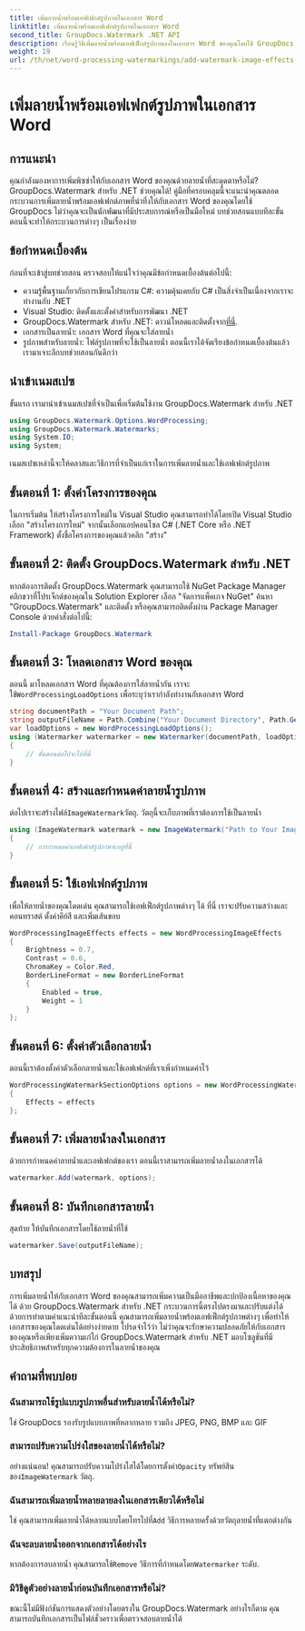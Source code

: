 ```yaml
---
title: เพิ่มลายน้ำพร้อมเอฟเฟกต์รูปภาพในเอกสาร Word
linktitle: เพิ่มลายน้ำพร้อมเอฟเฟกต์รูปภาพในเอกสาร Word
second_title: GroupDocs.Watermark .NET API
description: เรียนรู้วิธีเพิ่มลายน้ำพร้อมเอฟเฟ็กต์รูปภาพลงในเอกสาร Word ของคุณโดยใช้ GroupDocs.Watermark สำหรับ .NET ปฏิบัติตามคำแนะนำทีละขั้นตอนของเราเพื่อผลลัพธ์ที่น่าทึ่ง
weight: 19
url: /th/net/word-processing-watermarkings/add-watermark-image-effects-word-docs/
---
```


# เพิ่มลายน้ำพร้อมเอฟเฟกต์รูปภาพในเอกสาร Word

## การแนะนำ
คุณกำลังมองหาการเพิ่มพิซซ่าให้กับเอกสาร Word ของคุณด้วยลายน้ำที่สะดุดตาหรือไม่? GroupDocs.Watermark สำหรับ .NET ช่วยคุณได้! คู่มือที่ครอบคลุมนี้จะแนะนำคุณตลอดกระบวนการเพิ่มลายน้ำพร้อมเอฟเฟกต์ภาพที่น่าทึ่งให้กับเอกสาร Word ของคุณโดยใช้ GroupDocs ไม่ว่าคุณจะเป็นนักพัฒนาที่มีประสบการณ์หรือเป็นมือใหม่ บทช่วยสอนแบบทีละขั้นตอนนี้จะทำให้กระบวนการต่างๆ เป็นเรื่องง่าย
## ข้อกำหนดเบื้องต้น
ก่อนที่จะเข้าสู่บทช่วยสอน ตรวจสอบให้แน่ใจว่าคุณมีข้อกำหนดเบื้องต้นต่อไปนี้:
- ความรู้พื้นฐานเกี่ยวกับการเขียนโปรแกรม C#: ความคุ้นเคยกับ C# เป็นสิ่งจำเป็นเนื่องจากเราจะทำงานกับ .NET
- Visual Studio: ติดตั้งและตั้งค่าสำหรับการพัฒนา .NET
-  GroupDocs.Watermark สำหรับ .NET: ดาวน์โหลดและติดตั้งจาก[ที่นี่](https://releases.groupdocs.com/Watermark/net/).
- เอกสารเป็นลายน้ำ: เอกสาร Word ที่คุณจะใส่ลายน้ำ
- รูปภาพสำหรับลายน้ำ: ไฟล์รูปภาพที่จะใช้เป็นลายน้ำ
ตอนนี้เราได้จัดเรียงข้อกำหนดเบื้องต้นแล้ว เรามาเจาะลึกบทช่วยสอนกันดีกว่า
## นำเข้าเนมสเปซ
ขั้นแรก เรามานำเข้าเนมสเปซที่จำเป็นเพื่อเริ่มต้นใช้งาน GroupDocs.Watermark สำหรับ .NET
```csharp
using GroupDocs.Watermark.Options.WordProcessing;
using GroupDocs.Watermark.Watermarks;
using System.IO;
using System;
```
เนมสเปซเหล่านี้จะให้คลาสและวิธีการที่จำเป็นแก่เราในการเพิ่มลายน้ำและใช้เอฟเฟกต์รูปภาพ
## ขั้นตอนที่ 1: ตั้งค่าโครงการของคุณ
ในการเริ่มต้น ให้สร้างโครงการใหม่ใน Visual Studio คุณสามารถทำได้โดยเปิด Visual Studio เลือก "สร้างโครงการใหม่" จากนั้นเลือกแอปคอนโซล C# (.NET Core หรือ .NET Framework) ตั้งชื่อโครงการของคุณแล้วคลิก "สร้าง"
## ขั้นตอนที่ 2: ติดตั้ง GroupDocs.Watermark สำหรับ .NET
หากต้องการติดตั้ง GroupDocs.Watermark คุณสามารถใช้ NuGet Package Manager คลิกขวาที่โปรเจ็กต์ของคุณใน Solution Explorer เลือก "จัดการแพ็คเกจ NuGet" ค้นหา "GroupDocs.Watermark" และติดตั้ง
หรือคุณสามารถติดตั้งผ่าน Package Manager Console ด้วยคำสั่งต่อไปนี้:
```powershell
Install-Package GroupDocs.Watermark
```
## ขั้นตอนที่ 3: โหลดเอกสาร Word ของคุณ
 ตอนนี้ มาโหลดเอกสาร Word ที่คุณต้องการใส่ลายน้ำกัน เราจะใช้`WordProcessingLoadOptions` เพื่อระบุว่าเรากำลังทำงานกับเอกสาร Word
```csharp
string documentPath = "Your Document Path";
string outputFileName = Path.Combine("Your Document Directory", Path.GetFileName(documentPath));
var loadOptions = new WordProcessingLoadOptions();
using (Watermarker watermarker = new Watermarker(documentPath, loadOptions))
{
    // ขั้นตอนต่อไปจะไปที่นี่
}
```
## ขั้นตอนที่ 4: สร้างและกำหนดค่าลายน้ำรูปภาพ
 ต่อไปเราจะสร้างไฟล์`ImageWatermark`วัตถุ. วัตถุนี้จะเก็บภาพที่เราต้องการใช้เป็นลายน้ำ
```csharp
using (ImageWatermark watermark = new ImageWatermark("Path to Your Image"))
{
    // การกำหนดค่าเอฟเฟกต์รูปภาพจะอยู่ที่นี่
}
```
## ขั้นตอนที่ 5: ใช้เอฟเฟกต์รูปภาพ
เพื่อให้ลายน้ำของคุณโดดเด่น คุณสามารถใช้เอฟเฟ็กต์รูปภาพต่างๆ ได้ ที่นี่ เราจะปรับความสว่างและคอนทราสต์ ตั้งค่าคีย์สี และเพิ่มเส้นขอบ
```csharp
WordProcessingImageEffects effects = new WordProcessingImageEffects
{
    Brightness = 0.7,
    Contrast = 0.6,
    ChromaKey = Color.Red,
    BorderLineFormat = new BorderLineFormat
    {
        Enabled = true,
        Weight = 1
    }
};
```
## ขั้นตอนที่ 6: ตั้งค่าตัวเลือกลายน้ำ
ตอนนี้เราต้องตั้งค่าตัวเลือกลายน้ำและใช้เอฟเฟกต์ที่เราเพิ่งกำหนดค่าไว้
```csharp
WordProcessingWatermarkSectionOptions options = new WordProcessingWatermarkSectionOptions
{
    Effects = effects
};
```
## ขั้นตอนที่ 7: เพิ่มลายน้ำลงในเอกสาร
ด้วยการกำหนดค่าลายน้ำและเอฟเฟกต์ของเรา ตอนนี้เราสามารถเพิ่มลายน้ำลงในเอกสารได้
```csharp
watermarker.Add(watermark, options);
```
## ขั้นตอนที่ 8: บันทึกเอกสารลายน้ำ
สุดท้าย ให้บันทึกเอกสารโดยใช้ลายน้ำที่ใช้ 
```csharp
watermarker.Save(outputFileName);
```
## บทสรุป
การเพิ่มลายน้ำให้กับเอกสาร Word ของคุณสามารถเพิ่มความเป็นมืออาชีพและปกป้องเนื้อหาของคุณได้ ด้วย GroupDocs.Watermark สำหรับ .NET กระบวนการนี้ตรงไปตรงมาและปรับแต่งได้ ด้วยการทำตามคำแนะนำทีละขั้นตอนนี้ คุณสามารถเพิ่มลายน้ำพร้อมเอฟเฟ็กต์รูปภาพต่างๆ เพื่อทำให้เอกสารของคุณโดดเด่นได้อย่างง่ายดาย 
โปรดจำไว้ว่า ไม่ว่าคุณจะรักษาความปลอดภัยให้กับเอกสารของคุณหรือเพียงเพิ่มความเก๋ไก๋ GroupDocs.Watermark สำหรับ .NET มอบโซลูชันที่มีประสิทธิภาพสำหรับทุกความต้องการในลายน้ำของคุณ 
## คำถามที่พบบ่อย
### ฉันสามารถใช้รูปแบบรูปภาพอื่นสำหรับลายน้ำได้หรือไม่?
ใช่ GroupDocs รองรับรูปแบบภาพที่หลากหลาย รวมถึง JPEG, PNG, BMP และ GIF
### สามารถปรับความโปร่งใสของลายน้ำได้หรือไม่?
 อย่างแน่นอน! คุณสามารถปรับความโปร่งใสได้โดยการตั้งค่า`Opacity` ทรัพย์สินของ`ImageWatermark` วัตถุ.
### ฉันสามารถเพิ่มลายน้ำหลายลายลงในเอกสารเดียวได้หรือไม่
 ใช่ คุณสามารถเพิ่มลายน้ำได้หลายแบบโดยโทรไปที่`Add` วิธีการหลายครั้งด้วยวัตถุลายน้ำที่แตกต่างกัน
### ฉันจะลบลายน้ำออกจากเอกสารได้อย่างไร
 หากต้องการลบลายน้ำ คุณสามารถใช้`Remove` วิธีการที่กำหนดโดย`Watermarker` ระดับ.
### มีวิธีดูตัวอย่างลายน้ำก่อนบันทึกเอกสารหรือไม่?
ขณะนี้ไม่มีฟังก์ชันการแสดงตัวอย่างโดยตรงใน GroupDocs.Watermark อย่างไรก็ตาม คุณสามารถบันทึกเอกสารเป็นไฟล์ชั่วคราวเพื่อตรวจสอบลายน้ำได้
